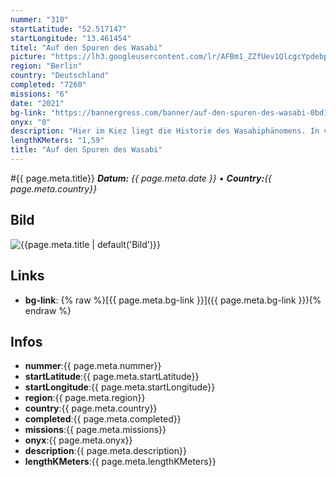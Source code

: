 ```yaml
---
nummer: "310"
startLatitude: "52.517147"
startLongitude: "13.461454"
titel: "Auf den Spuren des Wasabi"
picture: "https://lh3.googleusercontent.com/lr/AFBm1_ZZfUev1QlcgcYpdebppbNcRgCGDGdpoJO9GmjSQFI-mfYpBPN7ASV9yt2jakooQh971KYxWxQsWL3JxEG_11_4wqh3j_c6GzI6jq35qmBmOfeslYxTk9REh7-oBJ2evkMxnIXllPRNDRtnI113TgkEj6FNQZ_oDCgIxHZYpk3HzEEBpaN_HnlPJ2ZIHeKFgshalZvE9o045mOGFXwVAod8G5e3lMnJIz21lb_UnPa8HDUA5qykvoHJv3AtAnOrjM4_Q_yKcm3HGwMuHm_aq2snDqogJT2_aaArzydxGd5ZbbDN17SYE44K5Q4oh4Ro02fpOgIS9VLyOiRjVzI6E3bhYPaxfG5jwsdOzk7X90Sf--REPX6sfljMKxCgeo6Aoh9F3tGQfPbNLdT9hGU3adlZy44ay9F5HdlnZeU2rjxHyjFMcCm2CUJX-xRTGpI7y7Ajh_xinuUnZEkVF7tguVhDeVRTCiKa2SpgC1oKU8NGsZpkhz0mKAqXkeKrkME9NKnJuXmWT9m9g32bvzEknQKAgHKPA-iunERMKX_f5nGwuGx5dc0XjWjFwNdFS6weBoiMe3CQE_USHoFVwCXlRDmIKOOocyUDt6BCauSvDvGD1fglmKBoOZzo1_K03SdQi7I0lNVLQntu0nRxRna4-yiaiq7cJgohih1RwsVPSrg7v7SmoCHE5KgoTMMRsOPHCzw1VCpVGfQhyAHLQQlTXNJEunLkPJ-3pqWLZdTWLyCyzzvDI9CZ_oe7NgbRLQ9MWSPiphUhsWpgJDHlDD-3vBmaWx1iGGMklHnilDs9_wy_mH8D3nShBC27bw0xhQXyXV5KwwAw7C_TDfsnOPOtKkyZUuXJr17d_UPP"
region: "Berlin"
country: "Deutschland"
completed: "7260"
missions: "6"
date: "2021"
bg-link: "https://bannergress.com/banner/auf-den-spuren-des-wasabi-0bd1"
onyx: "0"
description: "Hier im Kiez liegt die Historie des Wasabiphänomens. In verschiedenen Formen erhältlich, am bekömmlichsten als Milch. Verursacht auch in kleinsten Mengen Tränen."
lengthKMeters: "1,59"
title: "Auf den Spuren des Wasabi"
---
```


#{{ page.meta.title}}
_**Datum:** {{ page.meta.date }} • **Country:**{{ page.meta.country}}_

## Bild
![{{page.meta.title | default('Bild')}}]({{page.meta.picture}})

## Links
- **bg-link**: {% raw %}[{{ page.meta.bg-link }}]({{ page.meta.bg-link }}){% endraw %}

## Infos
- **nummer**:{{ page.meta.nummer}}
- **startLatitude**:{{ page.meta.startLatitude}}
- **startLongitude**:{{ page.meta.startLongitude}}
- **region**:{{ page.meta.region}}
- **country**:{{ page.meta.country}}
- **completed**:{{ page.meta.completed}}
- **missions**:{{ page.meta.missions}}
- **onyx**:{{ page.meta.onyx}}
- **description**:{{ page.meta.description}}
- **lengthKMeters**:{{ page.meta.lengthKMeters}}

